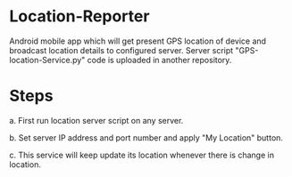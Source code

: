 # Location-Reporter

Android mobile app which will get present GPS location of device and broadcast location details to configured server.  Server script "GPS-location-Service.py" code is uploaded in another repository. 

# Steps

a. First run location server script on any server.

b. Set server IP address and port number and apply "My Location" button.

c. This service will keep update its location whenever there is change in location.


